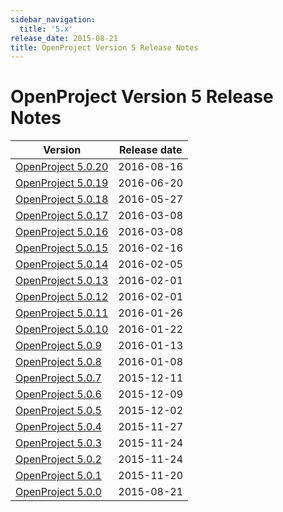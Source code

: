 ```yaml
---
sidebar_navigation:
  title: '5.x'
release_date: 2015-08-21
title: OpenProject Version 5 Release Notes
---
```


# OpenProject Version 5 Release Notes

| Version                       | Release date |
|-------------------------------|--------------|
| [OpenProject 5.0.20](5-0-20/) | 2016-08-16   |
| [OpenProject 5.0.19](5-0-19/) | 2016-06-20   |
| [OpenProject 5.0.18](5-0-18/) | 2016-05-27   |
| [OpenProject 5.0.17](5-0-17/) | 2016-03-08   |
| [OpenProject 5.0.16](5-0-16/) | 2016-03-08   |
| [OpenProject 5.0.15](5-0-15/) | 2016-02-16   |
| [OpenProject 5.0.14](5-0-14/) | 2016-02-05   |
| [OpenProject 5.0.13](5-0-13/) | 2016-02-01   |
| [OpenProject 5.0.12](5-0-12/) | 2016-02-01   |
| [OpenProject 5.0.11](5-0-11/) | 2016-01-26   |
| [OpenProject 5.0.10](5-0-10/) | 2016-01-22   |
| [OpenProject 5.0.9](5-0-9/)   | 2016-01-13   |
| [OpenProject 5.0.8](5-0-8/)   | 2016-01-08   |
| [OpenProject 5.0.7](5-0-7/)   | 2015-12-11   |
| [OpenProject 5.0.6](5-0-6/)   | 2015-12-09   |
| [OpenProject 5.0.5](5-0-5/)   | 2015-12-02   |
| [OpenProject 5.0.4](5-0-4/)   | 2015-11-27   |
| [OpenProject 5.0.3](5-0-3/)   | 2015-11-24   |
| [OpenProject 5.0.2](5-0-2/)   | 2015-11-24   |
| [OpenProject 5.0.1](5-0-1/)   | 2015-11-20   |
| [OpenProject 5.0.0](5-0-0/)   | 2015-08-21   |
